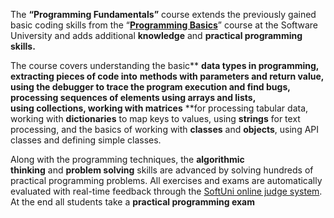 The
**“******Programming
Fundamentals******”**
course extends the previously gained basic coding skills from the
“**[Programming
Basics](https://softuni.bg/courses/programming-basics)**”
course at the Software University and adds
additional ****knowledge**** and ****practical
programming skills.****

The
course covers understanding the basic** ******data
types**** in
programming, extracting pieces of code into** ******methods**** with
parameters and return value, using the ****debugger**** to
trace the program execution and find bugs, processing sequences of
elements using ****arrays**** and ****lists****,
using ****collections****,
working with ****matrices****** **for
processing tabular data, working with ****dictionaries**** to
map keys to values, using ****strings**** for
text processing, and the basics of working with ****classes**** and ****objects****,
using API classes and defining simple classes.

Along
with the programming techniques, the ****algorithmic
thinking**** and ****problem
solving**** skills
are advanced by solving hundreds of practical programming problems.
All exercises and exams are automatically evaluated with real-time
feedback through the [SoftUni
online judge system](https://judge.softuni.bg/).
At the end all students take a ****practical
programming exam**** 
